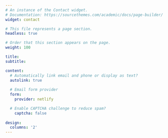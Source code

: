 ```yaml
---
# An instance of the Contact widget.
# Documentation: https://sourcethemes.com/academic/docs/page-builder/
widget: contact

# This file represents a page section.
headless: true

# Order that this section appears on the page.
weight: 100

title: 
subtitle: 

content:
  # Automatically link email and phone or display as text?
  autolink: true
  
  # Email form provider
  form:
    provider: netlify

  # Enable CAPTCHA challenge to reduce spam?
    captcha: false
  
design:
  columns: '2'
---
```

